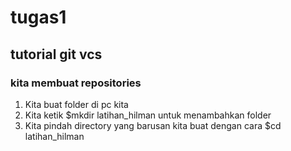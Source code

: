 # tugas1

## tutorial git vcs

### kita membuat repositories

1. Kita buat folder di pc kita <br>
2. Kita ketik $mkdir latihan_hilman untuk menambahkan folder <br>
3. Kita pindah directory yang barusan kita buat dengan cara $cd latihan_hilman <br>

